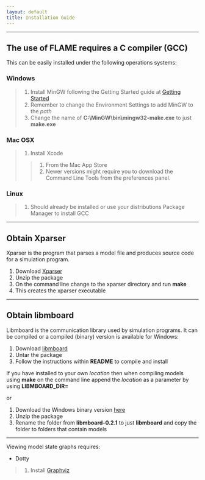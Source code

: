 ```yaml
---
layout: default
title: Installation Guide
---
```


* * *

## The use of FLAME requires a C compiler (GCC)

This can be easily installed under the following operations systems:
 
### **Windows**
> 1. Install MinGW following the Getting Started guide at [Getting Started](http://www.mingw.org/wiki/Getting_Started "Getting Started")
> 2. Remember to change the Environment Settings to add MinGW to the *path*
> 3. Change the name of **C:\MinGW\bin\mingw32-make.exe** to just **make.exe**

### **Mac OSX**
> 1. Install Xcode
>> 1. From the Mac App Store
>> 2. Newer versions might require you to download the Command Line Tools from the preferences panel.

### **Linux**
> 1. Should already be installed or use your distributions Package Manager to install GCC

* * *

## Obtain Xparser

Xparser is the program that parses a model file and produces source code for a simulation program.

1. Download [Xparser](../download)
2. Unzip the package
3. On the command line change to the xparser directory and run **make**
4. This creates the xparser executable

* * *

## Obtain libmboard

Libmboard is the communication library used by simulation programs.
It can be compiled or a compiled (binary) version is available for Windows:

1. Download [libmboard](../download)
2. Untar the package
3. Follow the instructions within **README** to compile and install

If you have installed to your own *location* then when compiling models using **make** on the command line append the *location* as a parameter by using **LIBMBOARD_DIR=**

or

1. Download the Windows binary version [here](http://ccpforge.cse.rl.ac.uk/gf/download/frsrelease/107/224/libmboard-0.2.1-WinBinaries.zip)
2. Unzip the package
3. Rename the folder from **libmboard-0.2.1** to just **libmboard** and copy the folder to folders that contain models


* * *

Viewing model state graphs requires:

* Dotty
> 1. Install [Graphviz](http://www.graphviz.org "Graphviz")


